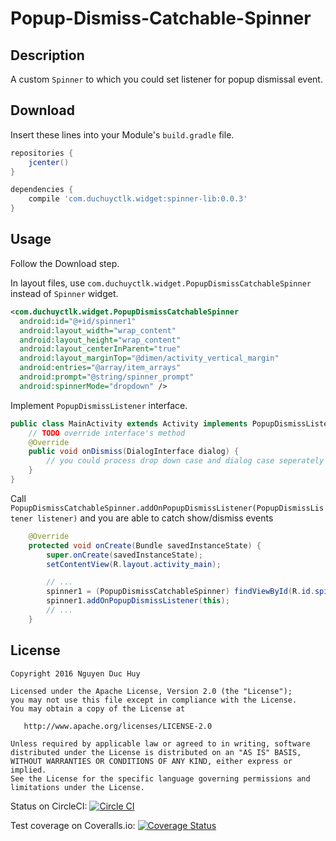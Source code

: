 Popup-Dismiss-Catchable-Spinner
===============================


Description
--
A custom `Spinner` to which you could set listener for popup dismissal event.

Download
--
Insert these lines into your Module's `build.gradle` file.
```gradle
repositories {
    jcenter()
}

dependencies {
    compile 'com.duchuyctlk.widget:spinner-lib:0.0.3'
}
```

Usage
--
Follow the Download step.

In layout files, use `com.duchuyctlk.widget.PopupDismissCatchableSpinner` instead of `Spinner` widget.

```xml
<com.duchuyctlk.widget.PopupDismissCatchableSpinner
  android:id="@+id/spinner1"
  android:layout_width="wrap_content"
  android:layout_height="wrap_content"
  android:layout_centerInParent="true"
  android:layout_marginTop="@dimen/activity_vertical_margin"
  android:entries="@array/item_arrays"
  android:prompt="@string/spinner_prompt"
  android:spinnerMode="dropdown" />
```

Implement `PopupDismissListener` interface.

```java
public class MainActivity extends Activity implements PopupDismissListener {
	// TODO override interface's method
	@Override
	public void onDismiss(DialogInterface dialog) {
		// you could process drop down case and dialog case seperately if needed
	}
}
```

Call `PopupDismissCatchableSpinner.addOnPopupDismissListener(PopupDismissListener listener)` and you are able to catch show/dismiss events

```java
	@Override
	protected void onCreate(Bundle savedInstanceState) {
		super.onCreate(savedInstanceState);
		setContentView(R.layout.activity_main);

		// ...
		spinner1 = (PopupDismissCatchableSpinner) findViewById(R.id.spinner1);
		spinner1.addOnPopupDismissListener(this);
		// ...
	}
```

License
--

    Copyright 2016 Nguyen Duc Huy

    Licensed under the Apache License, Version 2.0 (the "License");
    you may not use this file except in compliance with the License.
    You may obtain a copy of the License at

       http://www.apache.org/licenses/LICENSE-2.0

    Unless required by applicable law or agreed to in writing, software
    distributed under the License is distributed on an "AS IS" BASIS,
    WITHOUT WARRANTIES OR CONDITIONS OF ANY KIND, either express or implied.
    See the License for the specific language governing permissions and
    limitations under the License.

Status on CircleCI:
[![Circle CI](https://circleci.com/gh/duchuyctlk/Popup-Dismiss-Catchable-Spinner.svg?style=svg)](https://circleci.com/gh/duchuyctlk/Popup-Dismiss-Catchable-Spinner)

Test coverage on Coveralls.io:
[![Coverage Status](https://coveralls.io/repos/github/duchuyctlk/Popup-Dismiss-Catchable-Spinner/badge.svg?branch=master)](https://coveralls.io/github/duchuyctlk/Popup-Dismiss-Catchable-Spinner?branch=master)
